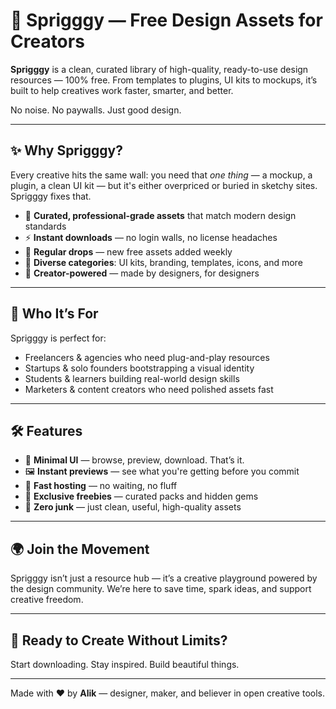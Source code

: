 # 🌱 Sprigggy — Free Design Assets for Creators

**Sprigggy** is a clean, curated library of high-quality, ready-to-use design resources — 100% free. From templates to plugins, UI kits to mockups, it’s built to help creatives work faster, smarter, and better.

No noise. No paywalls. Just good design.

---

## ✨ Why Sprigggy?

Every creative hits the same wall: you need that *one thing* — a mockup, a plugin, a clean UI kit — but it's either overpriced or buried in sketchy sites. Sprigggy fixes that.

- 🎨 **Curated, professional-grade assets** that match modern design standards  
- ⚡ **Instant downloads** — no login walls, no license headaches  
- 🔄 **Regular drops** — new free assets added weekly  
- 🧩 **Diverse categories**: UI kits, branding, templates, icons, and more  
- 🤝 **Creator-powered** — made by designers, for designers  

---

## 👥 Who It’s For

Sprigggy is perfect for:

- Freelancers & agencies who need plug-and-play resources  
- Startups & solo founders bootstrapping a visual identity  
- Students & learners building real-world design skills  
- Marketers & content creators who need polished assets fast  

---

## 🛠️ Features

- 🧭 **Minimal UI** — browse, preview, download. That’s it.  
- 🖼️ **Instant previews** — see what you're getting before you commit  
- 🚀 **Fast hosting** — no waiting, no fluff  
- 🎁 **Exclusive freebies** — curated packs and hidden gems  
- 🧼 **Zero junk** — just clean, useful, high-quality assets  

---

## 🌍 Join the Movement

Sprigggy isn’t just a resource hub — it’s a creative playground powered by the design community. We’re here to save time, spark ideas, and support creative freedom.

---

## 🚀 Ready to Create Without Limits?

Start downloading. Stay inspired. Build beautiful things.

---

Made with ❤️ by **Alik** — designer, maker, and believer in open creative tools.
